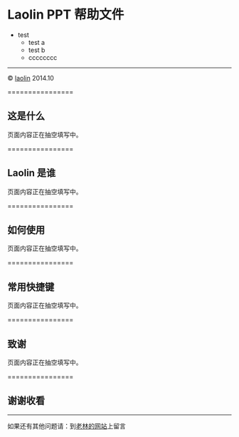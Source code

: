 # Laolin PPT 帮助文件


- test
  + test a
  + test b
  + cccccccc

 * * * * * * * * * * * * * * * * * 

&copy; [laolin](http://laolin.com)  2014.10

================

## 这是什么

页面内容正在抽空填写中。

================

## Laolin 是谁

页面内容正在抽空填写中。

================

## 如何使用

页面内容正在抽空填写中。

================

## 常用快捷键

页面内容正在抽空填写中。

================

## 致谢

页面内容正在抽空填写中。

================

## 谢谢收看

- - - - - 
如果还有其他问题请：到[老林的网站](http://laolin.com)上留言





